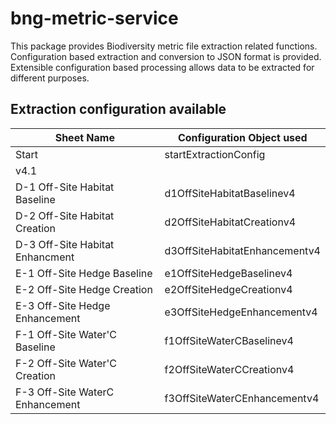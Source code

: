 # bng-metric-service

This package provides Biodiversity metric file extraction related functions. Configuration based extraction and conversion to JSON format is provided.
Extensible configuration based processing allows data to be extracted for different purposes.

## Extraction configuration available

| Sheet Name | Configuration Object used |
|-------------|--------------------------|
| Start | startExtractionConfig |
| v4.1 | |
| D-1 Off-Site Habitat Baseline | d1OffSiteHabitatBaselinev4 |
| D-2 Off-Site Habitat Creation | d2OffSiteHabitatCreationv4 |
| D-3 Off-Site Habitat Enhancment | d3OffSiteHabitatEnhancementv4 |
| E-1 Off-Site Hedge Baseline | e1OffSiteHedgeBaselinev4 |
| E-2 Off-Site Hedge Creation | e2OffSiteHedgeCreationv4 |
| E-3 Off-Site Hedge Enhancement | e3OffSiteHedgeEnhancementv4 |
| F-1 Off-Site Water'C Baseline | f1OffSiteWaterCBaselinev4 |
| F-2 Off-Site Water'C Creation | f2OffSiteWaterCCreationv4 |
| F-3 Off-Site WaterC Enhancement | f3OffSiteWaterCEnhancementv4 |

